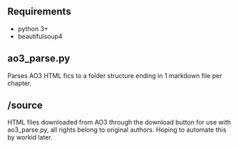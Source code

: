 ## Requirements
- python 3+
- beautifulsoup4

## ao3_parse.py

Parses AO3 HTML fics to a folder structure ending in 1 markdown file per chapter.

## /source

HTML files downloaded from AO3 through the download button for use with ao3_parse.py, all rights belong to original authors.
Hoping to automate this by workid later.
